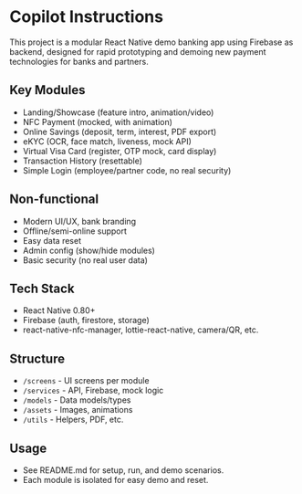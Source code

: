 # Copilot Instructions

This project is a modular React Native demo banking app using Firebase as backend, designed for rapid prototyping and demoing new payment technologies for banks and partners.

## Key Modules
- Landing/Showcase (feature intro, animation/video)
- NFC Payment (mocked, with animation)
- Online Savings (deposit, term, interest, PDF export)
- eKYC (OCR, face match, liveness, mock API)
- Virtual Visa Card (register, OTP mock, card display)
- Transaction History (resettable)
- Simple Login (employee/partner code, no real security)

## Non-functional
- Modern UI/UX, bank branding
- Offline/semi-online support
- Easy data reset
- Admin config (show/hide modules)
- Basic security (no real user data)

## Tech Stack
- React Native 0.80+
- Firebase (auth, firestore, storage)
- react-native-nfc-manager, lottie-react-native, camera/QR, etc.

## Structure
- `/screens` - UI screens per module
- `/services` - API, Firebase, mock logic
- `/models` - Data models/types
- `/assets` - Images, animations
- `/utils` - Helpers, PDF, etc.

## Usage
- See README.md for setup, run, and demo scenarios.
- Each module is isolated for easy demo and reset.

